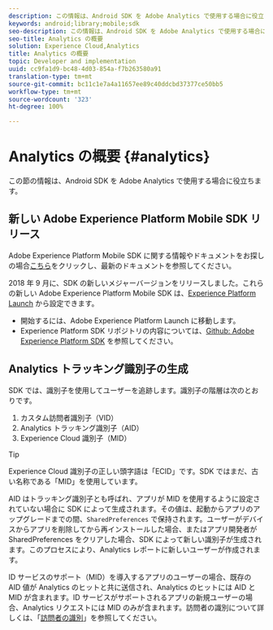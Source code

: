 ```yaml
---
description: この情報は、Android SDK を Adobe Analytics で使用する場合に役立ちます。
keywords: android;library;mobile;sdk
seo-description: この情報は、Android SDK を Adobe Analytics で使用する場合に役立ちます。
seo-title: Analytics の概要
solution: Experience Cloud,Analytics
title: Analytics の概要
topic: Developer and implementation
uuid: cc9fa1d9-bc48-4d03-854a-f7b263580a91
translation-type: tm+mt
source-git-commit: bc11c1e7a4a11657ee89c40ddcbd37377ce50bb5
workflow-type: tm+mt
source-wordcount: '323'
ht-degree: 100%

---
```



# Analytics の概要 {#analytics}

この節の情報は、Android SDK を Adobe Analytics で使用する場合に役立ちます。

## 新しい Adobe Experience Platform Mobile SDK リリース

Adobe Experience Platform Mobile SDK に関する情報やドキュメントをお探しの場合[こちら](https://aep-sdks.gitbook.io/docs/)をクリックし、最新のドキュメントを参照してください。

2018 年 9 月に、SDK の新しいメジャーバージョンをリリースしました。これらの新しい Adobe Experience Platform Mobile SDK は、[Experience Platform Launch](https://www.adobe.com/jp/experience-platform/launch.html) から設定できます。

* 開始するには、Adobe Experience Platform Launch に移動します。
* Experience Platform SDK リポジトリの内容については、[Github: Adobe Experience Platform SDK](https://github.com/Adobe-Marketing-Cloud/acp-sdks) を参照してください。

## Analytics トラッキング識別子の生成

SDK では、識別子を使用してユーザーを追跡します。識別子の階層は次のとおりです。

1. カスタム訪問者識別子（VID）
1. Analytics トラッキング識別子（AID）
1. Experience Cloud 識別子（MID）

>[!TIP]
>
>Experience Cloud 識別子の正しい頭字語は「ECID」です。SDK ではまだ、古い名称である「MID」を使用しています。

AID はトラッキング識別子とも呼ばれ、アプリが MID を使用するように設定されていない場合に SDK によって生成されます。その値は、起動からアプリのアップグレードまでの間、`SharedPreferences` で保持されます。ユーザーがデバイスからアプリを削除してから再インストールした場合、またはアプリ開発者が SharedPreferences をクリアした場合、SDK によって新しい識別子が生成されます。このプロセスにより、Analytics レポートに新しいユーザーが作成されます。

ID サービスのサポート（MID）を導入するアプリのユーザーの場合、既存の AID 値が Analytics のヒットと共に送信され、Analytics のヒットには AID と MID が含まれます。ID サービスがサポートされるアプリの新規ユーザーの場合、Analytics リクエストには MID のみが含まれます。訪問者の識別について詳しくは、「[訪問者の識別](https://docs.adobe.com/content/help/ja-JP/analytics/export/analytics-data-feed/data-feed-contents/datafeeds-calculate.html)」を参照してください。
